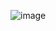 ![image](https://github.com/nguyenduykhanghuflit/MilkShop/assets/76279360/5083082c-d361-4a99-8cd4-9dc3842a70d5)
